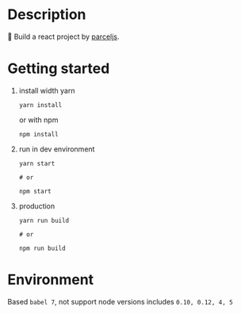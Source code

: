 # Description

🚀 Build a react project by [parceljs](https://parceljs.org/).


# Getting started

1. install width yarn

    ```
    yarn install
    ```

    or with npm

    ```
    npm install
    ```

2. run in dev environment

    ```
    yarn start
    
    # or
    
    npm start
    ```
    
3. production

    ```
    yarn run build
    
    # or
    
    npm run build
    ```
    
# Environment

Based `babel 7`, not support node versions includes `0.10, 0.12, 4, 5`